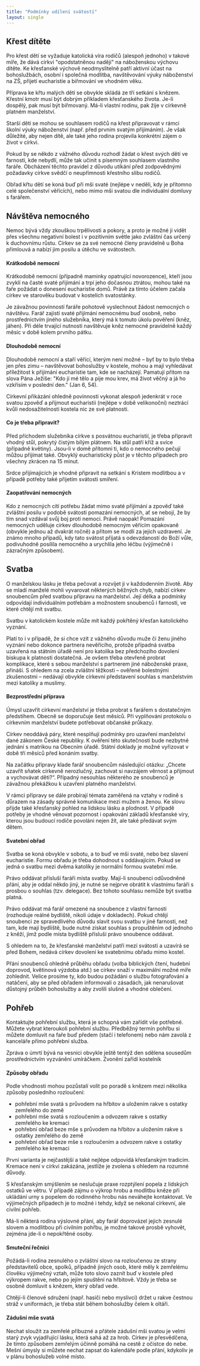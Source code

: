 ```yaml
---
title: "Podmínky udílení svátostí"
layout: single
---
```


## Křest dítěte

Pro křest dětí se vyžaduje katolická víra rodičů (alespoň jednoho) v takové míře, že dává církvi "opodstatněnou naději" na náboženskou výchovu dítěte. Ke křesťanské výchově neodmyslitelně patří aktivní účast na bohoslužbách, osobní i společná modlitba, navštěvování výuky náboženství na ZŠ, přijetí eucharistie a biřmování ve vhodném věku.

Příprava ke křtu malých dětí se obvykle skládá ze tří setkání s knězem. Křestní kmotr musí být dobrým příkladem křesťanského života. Je-li dospělý, pak musí být biřmovaný. Má-li vlastní rodinu, pak žije v církevně platném manželství.

Starší děti se mohou se souhlasem rodičů na křest připravovat v rámci školní výuky náboženství (např. před prvním svatým přijímáním). Je však důležité, aby nejen dítě, ale také jeho rodina projevila konkrétní zájem o život v církvi.

Pokud by se někdo z vážného důvodu rozhodl žádat o křest svých dětí ve farnosti, kde nebydlí, může tak učinit s písemným souhlasem vlastního faráře. Obcházení těchto pravidel z důvodu utíkání před zodpovědnými požadavky církve svědčí o neupřímnosti křestního slibu rodičů.

Obřad křtu dětí se koná buď při mši svaté (nejlépe v neděli, kdy je přítomno celé společenství věřících), nebo mimo mši svatou dle individuální domluvy s farářem.

## Návštěva nemocného

Nemoc bývá vždy zkouškou trpělivosti a pokory, a proto je možné ji vidět přes všechnu negativní bolest i v pozitivním světle jako zvláštní čas určený k duchovnímu růstu. Církev se za své nemocné členy pravidelně u Boha přimlouvá a nabízí jim posilu a útěchu ve svátostech.

#### Krátkodobě nemocní

Krátkodobě nemocní (případně maminky opatrující novorozence), kteří jsou zvyklí na časté svaté přijímání a trpí jeho dočasnou ztrátou, mohou také na faře požádat o donesení eucharistie domů. Právě za tímto účelem začala církev ve starověku budovat v kostelích svatostánky.

Je závažnou povinností faráře pohotově vyslechnout žádost nemocných o návštěvu. Farář zajistí svaté přijímání nemocnému buď osobně, nebo prostřednictvím jiného služebníka, který má k tomuto úkolu pověření (kněz, jáhen). Při déle trvající nutnosti navštěvuje kněz nemocné pravidelně každý měsíc v době kolem prvního pátku.

#### Dlouhodobě nemocní

Dlouhodobě nemocní a staří věřící, kterým není možné – byť by to bylo třeba jen přes zimu – navštěvovat bohoslužby v kostele, mohou a mají vyhledávat příležitost k přijímání eucharistie tam, kde se nacházejí. Pamatují přitom na slova Pána Ježíše: "Kdo jí mé tělo a pije mou krev, má život věčný a já ho vzkřísím v poslední den." (Jan 6, 54).

Církevní přikázání ohledně povinnosti vykonat alespoň jedenkrát v roce svatou zpověď a přijmout eucharistii (nejlépe v době velikonoční) neztrácí kvůli nedosažitelnosti kostela nic ze své platnosti.

#### Co je třeba připravit?

Před příchodem služebníka církve s posvátnou eucharistií, je třeba připravit vhodný stůl, pokrytý čistým bílým plátnem. Na stůl patří kříž a svíce (případně květiny). Jsou-li v domě přítomni ti, kdo o nemocného pečují můžou přijímat také. Obvyklý eucharistický půst je v těchto případech pro všechny zkrácen na 15 minut.

Srdce přijímajících je vhodné připravit na setkání s Kristem modlitbou a v případě potřeby také přijetím svátosti smíření.

#### Zaopatřování nemocných

Kdo z nemocných cítí potřebu žádat mimo svaté přijímání a zpověď také zvláštní posilu v podobě svátosti pomazání nemocných, ať se nebojí, že by tím snad vzdával svůj boj proti nemoci. Právě naopak! Pomazání nemocných uděluje církev dlouhodobě nemocným věřícím opakovaně (obvykle jednou až dvakrát ročně) a přitom se modlí za jejich uzdravení. Je známo mnoho případů, kdy tato svátost přijatá s odevzdaností do Boží vůle, podivuhodně posílila nemocného a urychlila jeho léčbu (výjimečně i zázračným způsobem).

## Svatba

O manželskou lásku je třeba pečovat a rozvíjet ji v každodenním životě. Aby se mladí manželé mohli vyvarovat některých běžných chyb, nabízí církev snoubencům před svatbou přípravu na manželství. Její délka a podmínky odpovídají individuálním potřebám a možnostem snoubenců i farnosti, ve které chtějí mít svatbu.

Svatbu v katolickém kostele může mít každý pokřtěný křesťan katolického vyznání.

Platí to i v případě, že si chce vzít z vážného důvodu muže či ženu jiného vyznání nebo dokonce partnera nevěřícího, protože případná svatba uzavřená na státním úřadě není pro katolíka bez předchozího dovolení biskupa k platnosti dostatečná. Je ovšem třeba otevřeně probrat komplikace, které s sebou manželství s partnerem jiné náboženské praxe, přináší. S ohledem na zcela zvláštní těžkosti – ověřené bolestnými zkušenostmi – nedávají obvykle církevní představení souhlas s manželstvím mezi katolíky a muslimy.

#### Bezprostřední příprava

Úmysl uzavřít církevní manželství je třeba probrat s farářem s dostatečným předstihem. Obecně se doporučuje šest měsíců. Při vyplňování protokolu o církevním manželství budete potřebovat občanské průkazy.

Církev neoddává páry, které nesplňují podmínky pro uzavření manželství dané zákonem České republiky. K ověření této skutečnosti bude nezbytné jednání s matrikou na Obecním úřadě. Státní doklady je možné vyřizovat v době tří měsíců před konáním svatby.

Na začátku přípravy klade farář snoubencům následující otázku: „Chcete uzavřít sňatek církevně nerozlučný, zachovat si navzájem věrnost a přijmout a vychovávat děti?“. Případný nesouhlas některého ze snoubenců je závažnou překážkou k uzavření platného manželství.

V rámci přípravy se dále probírají témata zaměřená na vztahy v rodině s důrazem na zásady správné komunikace mezi mužem a ženou. Ke slovu přijde také křesťanský pohled na lidskou lásku a plodnost. V případě potřeby je vhodné věnovat pozornost i opakování základů křesťanské víry, kterou jsou budoucí rodiče povoláni nejen žít, ale také předávat svým dětem.

#### Svatební obřad

Svatba se koná obvykle v sobotu, a to buď ve mši svaté, nebo bez slavení eucharistie. Formu obřadu je třeba dohodnout s oddávajícím. Pokud se jedná o svatbu mezi dvěma katolíky je normální formou svatební mše.

Právo oddávat přísluší faráři místa svatby. Mají-li snoubenci odůvodněné přání, aby je oddal někdo jiný, je nutné se nejprve obrátit k vlastnímu faráři s prosbou o souhlas (tzv. delegace). Bez tohoto souhlasu nemůže být svatba platná.

Právo oddávat má farář omezené na snoubence z vlastní farnosti (rozhoduje reálné bydliště, nikoli údaje v dokladech). Pokud chtějí snoubenci ze spravedlivého důvodu slavit svou svatbu v jiné farnosti, než tam, kde mají bydliště, bude nutné získat souhlas s propuštěním od jednoho z kněží, jimž podle místa bydliště přísluší právo snoubence oddávat.

S ohledem na to, že křesťanské manželství patří mezí svátosti a uzavírá se před Bohem, nedává církev dovolení ke svatebnímu obřadu mimo kostel.

Přání snoubenců ohledně průběhu obřadu (volba biblických čtení, hudební doprovod, květinová výzdoba atd.) se církev snaží v maximální možné míře zohlednit. Velice prosíme ty, kdo budou požádáni o službu fotografování a natáčení, aby se před obřadem informovali o zásadách, jak nenarušovat důstojný průběh bohoslužby a aby zvolili slušné a vhodné oblečení.

## Pohřeb

Kontaktujte pohřební službu, která je schopná vám zařídit vše potřebné. Můžete vybrat kteroukoli pohřební službu. Předběžný termín pohřbu si můžete domluvit na faře buď předem (stačí i telefonem) nebo nám zavolá z kanceláře přímo pohřební služba.

Zpráva o úmrtí bývá na vesnici obvykle ještě tentýž den sdělena sousedům prostřednictvím vyzvánění umíráčkem. Zvonění zařídí kostelník

#### Způsoby obřadu

Podle vhodnosti mohou pozůstalí volit po poradě s knězem mezi několika způsoby posledního rozloučení:

- pohřební mše svatá s průvodem na hřbitov a uložením rakve s ostatky zemřelého do země
- pohřební mše svatá s rozloučením a odvozem rakve s ostatky zemřelého ke kremaci
- pohřební obřad beze mše s průvodem na hřbitov a uložením rakve s ostatky zemřelého do země
- pohřební obřad beze mše s rozloučením a odvozem rakve s ostatky zemřelého ke kremaci

První varianta je nejčastější a také nejlépe odpovídá křesťanským tradicím. Kremace není v církvi zakázána, jestliže je zvolena s ohledem na rozumné důvody.

S křesťanským smýšlením se neslučuje praxe rozptýlení popela z lidských ostatků ve větru. V případě zájmu o výkrop hrobu a modlitbu kněze při ukládání urny s popelem do rodinného hrobu nás neváhejte kontaktovat. Ve výjimečných případech je to možné i tehdy, když se nekonal církevní, ale civilní pohřeb.

Má-li některá rodina výslovné přání, aby farář doprovázel jejich zesnulé slovem a modlitbou při civilním pohřbu, je možné takové prosbě vyhovět, zejména jde-li o nepokřtěné osoby.

#### Smuteční řečníci

Požádá-li rodina zesnulého o zvláštní slovo na rozloučenou ze strany představitelů obce, spolků, případně jiných osob, které měly k zemřelému člověku výjimečný vztah, může toto slovo zaznít buď v kostele před výkropem rakve, nebo po jejím spuštění na hřbitově. Vždy je třeba se osobně domluvit s knězem, který obřad vede.

Chtějí-li členové sdružení (např. hasiči nebo myslivci) držet u rakve čestnou stráž v uniformách, je třeba stát během bohoslužby čelem k oltáři.

#### Zádušní mše svatá

Nechat sloužit za zemřelé příbuzné a přátele zádušní mši svatou je velmi starý zvyk vyjadřující lásku, která sahá až za hrob. Církev je přesvědčena, že tímto způsobem zemřelým účinně pomáhá na cestě z očistce do nebe. Mešní úmysly si můžete nechat zapsat do kalendáře podle přání, kdykoliv je v plánu bohoslužeb volné místo.